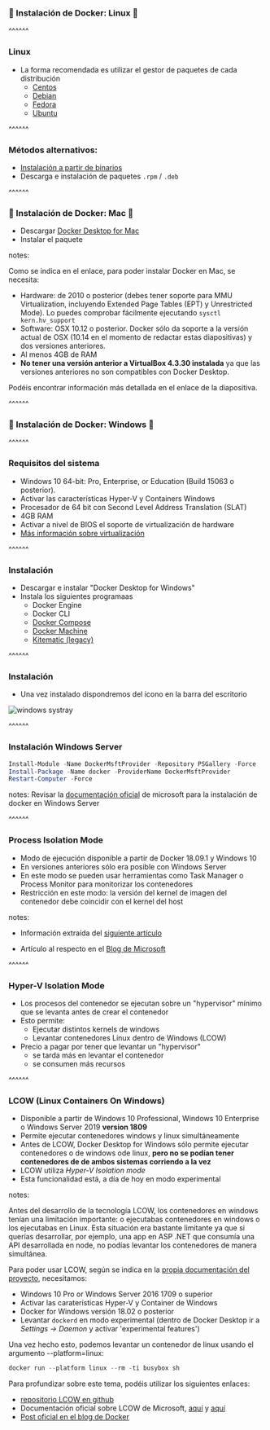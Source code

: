### 💾 Instalación de Docker: Linux 💾
<!-- .slide: data-background="../../images/tux.png" data-background-size="100vh" data-background-opacity="0.2"-->

^^^^^^

### Linux
<!-- .slide: data-background="../../images/tux.png" data-background-size="100vh" data-background-opacity="0.2"-->

* La forma recomendada es utilizar el gestor de paquetes de cada distribución
  * [Centos](https://docs.docker.com/install/linux/docker-ce/centos/)
  * [Debian](https://docs.docker.com/install/linux/docker-ce/debian/)
  * [Fedora](https://docs.docker.com/install/linux/docker-ce/fedora/)
  * [Ubuntu](https://docs.docker.com/install/linux/docker-ce/ubuntu/)

^^^^^^

### Métodos alternativos:
<!-- .slide: data-background="../../images/tux.png" data-background-size="100vh" data-background-opacity="0.2"-->

* [Instalación a partir de binarios](https://docs.docker.com/install/linux/docker-ce/binaries/)
* Descarga e instalación de paquetes ```.rpm``` / ```.deb```

^^^^^^

### 💾 Instalación de Docker: Mac 💾
<!-- .slide: data-background="../../images/osx.png" data-background-size="100vh" data-background-opacity="0.2"-->

* Descargar [Docker Desktop for Mac](https://docs.docker.com/docker-for-mac/install/)
* Instalar el paquete

notes:

Como se indica en el enlace, para poder instalar Docker en Mac, se necesita:
* Hardware: de 2010 o posterior (debes tener soporte para MMU Virtualization, incluyendo Extended Page Tables (EPT) y Unrestricted Mode). Lo puedes comprobar fácilmente ejecutando ```sysctl kern.hv_support```
* Software: OSX 10.12 o posterior. Docker sólo da soporte a la versión actual de OSX (10.14 en el momento de redactar estas diapositivas) y dos versiones anteriores.
* Al menos 4GB de RAM
* **No tener una versión anterior a VirtualBox 4.3.30 instalada** ya que las versiones anteriores no son compatibles con Docker Desktop.

Podéis encontrar información más detallada en el enlace de la diapositiva.

^^^^^^

### 💾 Instalación de Docker: Windows 💾
<!-- .slide: data-background="../../images/windows.png" data-background-size="100vh" data-background-opacity="0.2"-->

^^^^^^

### Requisitos del sistema
<!-- .slide: data-background="../../images/windows.png" data-background-size="100vh" data-background-opacity="0.2"-->

* Windows 10 64-bit: Pro, Enterprise, or Education (Build 15063 o posterior).
* Activar las características Hyper-V y Containers Windows
* Procesador de 64 bit con Second Level Address Translation (SLAT)
* 4GB  RAM
* Activar a nivel de BIOS el soporte de virtualización de hardware
* [Más información sobre virtualización](https://docs.docker.com/docker-for-windows/troubleshoot/#virtualization-must-be-enabled)

^^^^^^

### Instalación
<!-- .slide: data-background="../../images/windows.png" data-background-size="100vh" data-background-opacity="0.2"-->


* Descargar e instalar "Docker Desktop for Windows"
* Instala los siguientes programaas
  * Docker Engine
  * Docker CLI
  * [Docker Compose](https://docs.docker.com/compose/)
  * [Docker Machine](https://docs.docker.com/machine/overview/)
  * [Kitematic (legacy)](https://docs.docker.com/kitematic/userguide/)

^^^^^^

### Instalación
<!-- .slide: data-background="../../images/windows.png" data-background-size="100vh" data-background-opacity="0.2"-->

* Una vez instalado dispondremos del icono en la barra del escritorio

![windows systray](images/whale-icon-systray-windows.png)<!-- .element: class="plain"-->


^^^^^^

### Instalación Windows Server
<!-- .slide: data-background="../../images/windows.png" data-background-size="100vh" data-background-opacity="0.2"-->
```PowerShell
Install-Module -Name DockerMsftProvider -Repository PSGallery -Force
Install-Package -Name docker -ProviderName DockerMsftProvider
Restart-Computer -Force
```

notes:
Revisar la 
[documentación oficial](https://docs.microsoft.com/en-us/virtualization/windowscontainers/quick-start/set-up-environment) 
de microsoft para la instalación de docker en Windows Server

^^^^^^

### Process Isolation Mode
<!-- .slide: data-background="../../images/windows.png" data-background-size="100vh" data-background-opacity="0.2"-->

* Modo de ejecución disponible a partir de Docker 18.09.1 y Windows 10 
* En versiones anteriores sólo era posible con Windows Server
* En este modo se pueden usar herramientas como Task Manager o Process Monitor para monitorizar los contenedores
* Restricción en este modo: la versión del kernel de imagen del contenedor debe coincidir con el kernel del host


notes: 

* Información extraída del [siguiente artículo](https://stefanscherer.github.io/how-to-run-lightweight-windows-containers-on-windows-10/)

* Artículo al respecto en el [Blog de Microsoft](https://blogs.msdn.microsoft.com/freddyk/2019/01/13/process-isolation-for-containers-in-windows-10/)

^^^^^^

### Hyper-V Isolation Mode
<!-- .slide: data-background="../../images/windows.png" data-background-size="100vh" data-background-opacity="0.2"-->

* Los procesos del contenedor se ejecutan sobre un "hypervisor" mínimo que se levanta antes de crear el contenedor
* Esto permite:
  * Ejecutar distintos kernels de windows
  * Levantar contenedores Linux dentro de Windows (LCOW)
* Precio a pagar por tener que levantar un "hypervisor"
  * se tarda más en levantar el contenedor
  * se consumen más recursos

^^^^^^

### LCOW (Linux Containers On Windows)

* Disponible a partir de Windows 10 Professional, Windows 10 Enterprise o Windows Server 2019 **version 1809**
* Permite ejecutar contenedores windows y linux simultáneamente
* Antes de LCOW, Docker Desktop for Windows sólo permite ejecutar contenedores o de windows ode linux, **pero no se podían tener contenedores de de ambos sistemas corriendo a la vez**
* LCOW utiliza *Hyper-V Isolation mode*
* Esta funcionalidad está, a día de hoy en modo experimental

notes:

Antes del desarrollo de la tecnología LCOW, los contenedores en windows tenían una limitación importante:
o ejecutabas contenedores en windows o los ejecutabas en Linux. Esta situación era bastante limitante ya que
si querías desarrollar, por ejemplo, una app en ASP .NET que consumía una API desarrollada en node, 
no podías levantar los contenedores de manera simultánea.

Para poder usar LCOW, según se indica en la [propia documentación del proyecto](https://github.com/linuxkit/lcow), necesitamos:
* Windows 10 Pro or Windows Server 2016 1709 o superior
* Activar las caraterísticas Hyper-V y Container de Windows
* Docker for Windows versión 18.02 o posterior
* Levantar ```dockerd``` en modo experimental (dentro de Docker Desktop ir a _Settings -> Daemon_ y activar 'experimental features')

Una vez hecho esto, podemos levantar un contenedor de linux usando el argumento --platform=linux:

```PowerShell
docker run --platform linux --rm -ti busybox sh
```

Para profundizar sobre este tema, podéis utilizar los siguientes enlaces:
* [repositorio LCOW en github](https://github.com/linuxkit/lcow)
* Documentación oficial sobre LCOW de Microsoft, [aquí](https://docs.microsoft.com/en-us/virtualization/windowscontainers/deploy-containers/linux-containers) y [aquí](https://docs.microsoft.com/en-us/virtualization/windowscontainers/quick-start/quick-start-windows-10-linux)
* [Post oficial en el blog de Docker](https://www.docker.com/blog/docker-for-windows-18-02-with-windows-10-fall-creators-update/)


